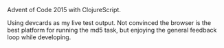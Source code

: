 Advent of Code 2015 with ClojureScript.

Using devcards as my live test output. Not convinced the browser is the best platform for running the md5 task, but enjoying the general feedback loop while developing.
